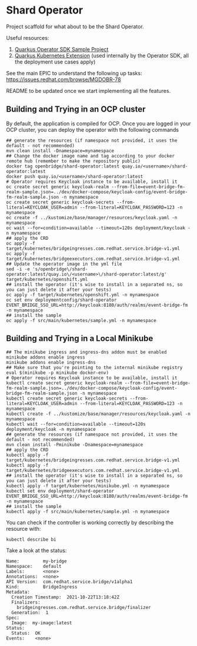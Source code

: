 # Shard Operator

Project scaffold for what about to be the Shard Operator.

Useful resources:

1. [Quarkus Operator SDK Sample Project](https://github.com/quarkiverse/quarkus-operator-sdk/tree/2.0.0.CR2/samples)
2. [Quarkus Kubernetes Extension](https://quarkus.io/guides/deploying-to-kubernetes) (used internally by the Operator SDK, all the deployment use cases apply)

See the main EPIC to understand the following up tasks: https://issues.redhat.com/browse/MGDOBR-78

README to be updated once we start implementing all the features.

## Building and Trying in an OCP cluster

By default, the application is compiled for OCP. Once you are logged in your OCP cluster, you can deploy the operator with the following commands

```shell
## generate the resources (if namespace not provided, it uses the default - not recommended)
mvn clean install -Dnamespace=mynamespace
## Change the docker image name and tag according to your docker remote hub (remember to make the repository public)
docker tag openbridge/shard-operator:latest quay.io/<username>/shard-operator:latest 
docker push quay.io/<username>/shard-operator:latest 
# Operator requires Keycloak instance to be available, install it
oc create secret generic keycloak-realm --from-file=event-bridge-fm-realm-sample.json=../dev/docker-compose/keycloak-config/event-bridge-fm-realm-sample.json -n mynamespace
oc create secret generic keycloak-secrets --from-literal=KEYCLOAK_USER=admin --from-literal=KEYCLOAK_PASSWORD=123 -n mynamespace
oc create -f ../kustomize/base/manager/resources/keycloak.yaml -n mynamespace
oc wait --for=condition=available --timeout=120s deployment/keycloak -n mynamespace
## apply the CRD
oc apply -f target/kubernetes/bridgeingresses.com.redhat.service.bridge-v1.yml
oc apply -f target/kubernetes/bridgeexecutors.com.redhat.service.bridge-v1.yml
## Update the operator image in the yml file
sed -i -e 's/openbridge\/shard-operator:latest/quay.io\/<username>\/shard-operator:latest/g' target/kubernetes/openshift.yml
## install the operator (it's wise to install in a separated ns, so you can just delete it after your tests)
oc apply -f target/kubernetes/openshift.yml -n mynamespace
oc set env deploymentconfig/shard-operator EVENT_BRIDGE_SSO_URL=http://keycloak:8180/auth/realms/event-bridge-fm -n mynamespace
## install the sample
oc apply -f src/main/kubernetes/sample.yml -n mynamespace
```

## Building and Trying in a Local Minikube

````shell
## The minikube ingress and ingress-dns addon must be enabled
minikube addons enable ingress
minikube addons enable ingress-dns
## Make sure that you're pointing to the internal minikube registry
eval $(minikube -p minikube docker-env)
# Operator requires Keycloak instance to be available, install it
kubectl create secret generic keycloak-realm --from-file=event-bridge-fm-realm-sample.json=../dev/docker-compose/keycloak-config/event-bridge-fm-realm-sample.json -n mynamespace
kubectl create secret generic keycloak-secrets --from-literal=KEYCLOAK_USER=admin --from-literal=KEYCLOAK_PASSWORD=123 -n mynamespace
kubectl create -f ../kustomize/base/manager/resources/keycloak.yaml -n mynamespace
kubectl wait --for=condition=available --timeout=120s deployment/keycloak -n mynamespace
## generate the resources (if namespace not provided, it uses the default - not recommended)
mvn clean install -Pminikube -Dnamespace=mynamespace
## apply the CRD
kubectl apply -f target/kubernetes/bridgeingresses.com.redhat.service.bridge-v1.yml
kubectl apply -f target/kubernetes/bridgeexecutors.com.redhat.service.bridge-v1.yml
## install the operator (it's wise to install in a separated ns, so you can just delete it after your tests)
kubectl apply -f target/kubernetes/minikube.yml -n mynamespace
kubectl set env deployment/shard-operator EVENT_BRIDGE_SSO_URL=http://keycloak:8180/auth/realms/event-bridge-fm -n mynamespace
## install the sample
kubectl apply -f src/main/kubernetes/sample.yml -n mynamespace
````

You can check if the controller is working correctly by describing the resource with:

```shell
kubectl describe bi
```

Take a look at the status:

```
Name:         my-bridge
Namespace:    default
Labels:       <none>
Annotations:  <none>
API Version:  com.redhat.service.bridge/v1alpha1
Kind:         BridgeIngress
Metadata:
  Creation Timestamp:  2021-10-22T13:18:42Z
  Finalizers:
    bridgeingresses.com.redhat.service.bridge/finalizer
  Generation:  1
Spec:
  Image:  my-image:latest
Status:
  Status:  OK
Events:    <none>
```
